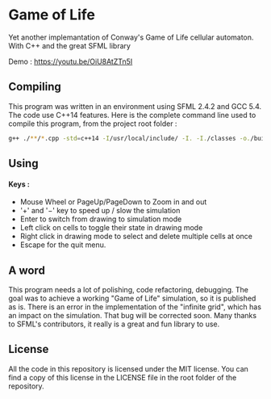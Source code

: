 # Game of Life
Yet another implemantation of Conway's Game of Life cellular automaton. With C++ and the great SFML library

Demo : https://youtu.be/OiU8AtZTn5I

## Compiling
This program was written in an environment using SFML 2.4.2 and GCC 5.4. The code use C++14 features.
Here is the complete command line used to compile this program, from the project root folder :

```bash
g++ ./**/*.cpp -std=c++14 -I/usr/local/include/ -I. -I./classes -o./build/automaton -L/usr/local/lib -lsfml-graphics-d -lsfml-window-d -lsfml-system-d
```

## Using
#### Keys : 
+ Mouse Wheel or PageUp/PageDown to Zoom in and out
+ '+' and '−' key to speed up / slow the simulation
+ Enter to switch from drawing to simulation mode
+ Left click on cells to toggle their state in drawing mode
+ Right click in drawing mode to select and delete multiple cells at once
+ Escape for the quit menu.


## A word
This program needs a lot of polishing, code refactoring, debugging. The goal was to achieve a working "Game of Life" simulation, so it is published as is.
There is an error in the implementation of the "infinite grid", which has an impact on the simulation. That bug will be corrected soon.
Many thanks to SFML's contributors, it really is a great and fun library to use.


## License
All the code in this repository is licensed under the MIT license. You can find a copy of this license in the LICENSE file in the root folder of the repository.
